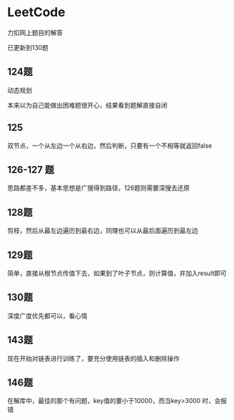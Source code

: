 # LeetCode
力扣网上题目的解答

已更新到130题

## 124题
动态规划

本来以为自己能做出困难题很开心，结果看到题解直接自闭

## 125
双节点，一个从左边一个从右边，然后判断，只要有一个不相等就返回false

## 126-127 题
思路都差不多，基本思想是广搜得到路径，126题则需要深搜去还原

## 128题
剪枝，然后从最左边遍历到最右边，同理也可以从最后面遍历到最左边

## 129题
简单，直接从根节点传值下去，如果到了叶子节点，则计算值，并加入result即可

## 130题
深度广度优先都可以，看心情

## 143题
现在开始对链表进行训练了，要充分使用链表的插入和删除操作

## 146题
在解库中，最佳的那个有问题，key值的要小于10000，而当key>3000 时，会报错